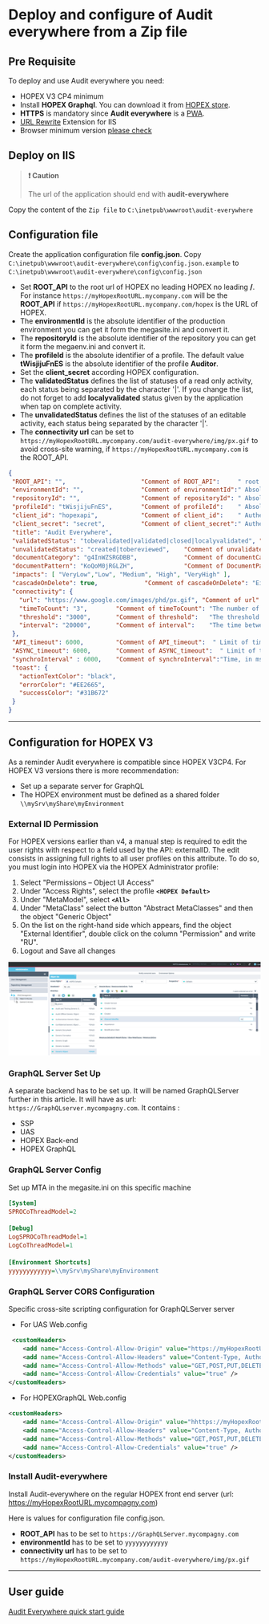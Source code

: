 # Deploy and configure of **Audit everywhere** from a Zip file

## Pre Requisite

To deploy and use Audit everywhere you need:

- HOPEX V3 CP4 minimum
- Install **HOPEX Graphql**. You can download it from [HOPEX store](https://community.mega.com/t5/HOPEX-Store/GraphQL-REST-API/td-p/21381).
- **HTTPS** is mandatory since **Audit everywhere** is a [PWA](https://developers.google.com/web/ilt/pwa/introduction-to-progressive-web-app-architectures).
- [URL Rewrite](https://www.iis.net/downloads/microsoft/url-rewrite)  Extension for IIS
- Browser minimum version [please check](https://caniuse.com/#feat=serviceworkers)

## Deploy on IIS

> **:exclamation: Caution**
>
> The url of the application should end with **audit-everywhere**
>

Copy the content of the `Zip file` to `C:\inetpub\wwwroot\audit-everywhere`

## Configuration file

Create the application configuration file **config.json**. Copy `C:\inetpub\wwwroot\audit-everywhere\config\config.json.example` to `C:\inetpub\wwwroot\audit-everywhere\config\config.json`

- Set **ROOT_API** to the root url of HOPEX no leading HOPEX no leading **/**. For instance `https://myHopexRootURL.mycompany.com` will be the **ROOT_API** if  `https://myHopexRootURL.mycompany.com/hopex` is the URL of HOPEX.
- The **environmentId** is the absolute identifier of the production environment you can get it form the megasite.ini and convert it.
- The **repositoryId** is the absolute identifier of the repository you can get it form the megaenv.ini and convert it.
- The **profileId** is the absolute identifier of a profile. The default value **tWisjijuFnES** is the absolute identifier of the profile **Auditor**.
- Set the **client_secret** according HOPEX configuration.
- The **validatedStatus** defines the list of statuses of a read only activity, each status being separated by the character '|'. If you change the list, do not forget to add **localyvalidated** status given by the application when tap on complete activity.
- The **unvalidatedStatus** defines the list of the statuses of an editable activity, each status being separated by the character '|'.
- The **connectivity url** can be set to `https://myHopexRootURL.mycompany.com/audit-everywhere/img/px.gif` to avoid cross-site warning, if `https://myHopexRootURL.mycompany.com` is the ROOT_API.

 ```json
{
  "ROOT_API": "",                     "Comment of ROOT_API":     " root url of HOPEX no leading HOPEX no leading /",
  "environmentId": "",                "Comment of environmentId":" Absolute identifier of the environment see megasite.ini and convert it",
  "repositoryId": "",                 "Comment of repositoryId": " Absolute identifier of the repository  see megaenv.ini and convert it",
  "profileId": "tWisjijuFnES",        "Comment of profileId":    " Absolute identifier of the Auditor profile by default tWisjijuFnES",
  "client_id": "hopexapi",            "Comment of client_id":    " Authentication Client Id",
  "client_secret": "secret",          "Comment of client_secret":" Authentication Client secret Set the secret of hopexapi check HOPEX configuration",
  "title": "Audit Everywhere",
  "validatedStatus": "tobevalidated|validated|closed|localyvalidated", "Comment of validatedStatus": "List of statuses of a read only activity, each status being separated by the character '|'",
  "unvalidatedStatus": "created|tobereviewed",    "Comment of unvalidatedStatus":"List of the statuses of an editable activity, each status being separated by the character '|'",
  "documentCategory": "g4InWZSRGDBB",             "Comment of documentCategory":  "IdAbs of document Category: audit evidences",
  "documentPattern": "KoQoM0jRGLZH",              "Comment of DocumentPattern":   "IdAbs of document Pattern: audit evidences",
  "impacts": [ "VeryLow","Low", "Medium", "High", "VeryHigh" ],
  "cascadeOnDelete": true,             "Comment of cascadeOnDelete": "Either delete operation should work in cascade or not",
  "connectivity": {
    "url": "https://www.google.com/images/phd/px.gif", "Comment of url":         "URL to ping in order to determine the network connectivity",
    "timeToCount": "3",        "Comment of timeToCount": "The number of time we repeat the operation",
    "threshold": "3000",       "Comment of threshold":   "The threshold at which we decide to be offline",
    "interval": "20000",       "Comment of interval":    "The time between each repetition"
  },
  "API_timeout": 6000,         "Comment of API_timeout":  " Limit of time in ms, where the application switches to offline mode 0 will ignore",
  "ASYNC_timeout": 6000,       "Comment of ASYNC_timeout":  " Limit of time in ms, where the API waits to give a response or a job ID",
  "synchroInterval" : 6000,    "Comment of synchroInterval":"Time, in ms, between two synchronization with the server HOPEX",
  "toast": {
    "actionTextColor": "black",
    "errorColor": "#EE2665",
    "successColor": "#31B672"
  }
}

 ```

 ---

## Configuration for HOPEX V3

As a reminder Audit everywhere is compatible since HOPEX V3CP4. For HOPEX V3 versions there is more recommendation:

- Set up a separate server for GraphQL
- The HOPEX environment must be defined as a shared folder  `\\mySrv\myShare\myEnvironment`

### External ID Permission

For HOPEX versions earlier than v4, a manual step is required to edit the user rights with respect to a field used by the API: externalID.
The edit consists in assigning full rights to all user profiles on this attribute. To do so, you must login into HOPEX via the HOPEX Administrator profile:

1. Select "Permissions – Object UI Access"
1. Under "Access Rights", select the profile **`<HOPEX Default>`**
1. Under "MetaModel", select **`<All>`**
1. Under "MetaClass" select the button "Abstract MetaClasses" and then the object "Generic Object"
1. On the list on the right-hand side which appears, find the object "External Identifier", double click on the column "Permission" and write "RU".
1. Logout and Save all changes

![external-id-permission](images/external-id-permission.png)


### GraphQL Server Set Up

A separate backend has to be set up. It will be named GraphQLServer further in this article. It will have as url: `https://GraphQLserver.mycompagny.com`. It contains :

- SSP
- UAS
- HOPEX Back-end
- HOPEX GraphQL
  
### GraphQL Server Config

 Set up MTA in the megasite.ini on this specific machine

```ini
[System]
SPROCoThreadModel=2

[Debug]
LogSPROCoThreadModel=1
LogCoThreadModel=1

[Environment Shortcuts]
yyyyyyyyyyyy=\\mySrv\myShare\myEnvironment
```

### GraphQL Server CORS Configuration

Specific cross-site scripting configuration for GraphQLServer server

- For UAS Web.config

```xml
 <customHeaders>
    <add name="Access-Control-Allow-Origin" value="https://myHopexRootURL.mycompagny.com" />
    <add name="Access-Control-Allow-Headers" value="Content-Type, Authorization, HopexContext" />
    <add name="Access-Control-Allow-Methods" value="GET,POST,PUT,DELETE,OPTIONS" />
    <add name="Access-Control-Allow-Credentials" value="true" />
</customHeaders>
```

- For HOPEXGraphQL Web.config

```xml
<customHeaders>
    <add name="Access-Control-Allow-Origin" value="hhttps://myHopexRootURL.mycompagny.com" />
    <add name="Access-Control-Allow-Headers" value="Content-Type, Authorization, X-Hopex-Context, x-hopex-sessiontoken, x-hopex-task, x-hopex-wait" />
    <add name="Access-Control-Allow-Methods" value="GET,POST,PUT,DELETE,OPTIONS" />
    <add name="Access-Control-Allow-Credentials" value="true" />
</customHeaders>
```

### Install Audit-everywhere

Install Audit-everywhere on the regular HOPEX front end server (url: https://myHopexRootURL.mycompagny.com)

Here is values for configuration file config.json.
- **ROOT_API** has to be set to  `https://GraphQLServer.mycompagny.com`
- **environmentId** has to be set to `yyyyyyyyyyyy`
- **connectivity url** has to be set to `https://myHopexRootURL.mycompany.com/audit-everywhere/img/px.gif`

---

## User guide

[Audit Everywhere quick start guide](README.md)
